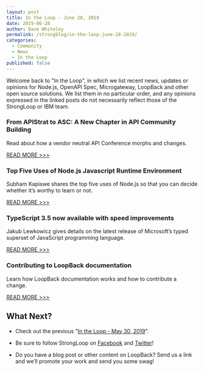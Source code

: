```yaml
---
layout: post
title: In the Loop - June 28, 2019
date: 2019-06-28
author: Dave Whiteley
permalink: /strongblog/in-the-loop-june-28-2019/
categories:
  - Community
  - News
  - In the Loop
published: false
---
```


Welcome back to "In the Loop", in which we list recent news, updates or opinions for Node.js, OpenAPI Spec, Microgateway, LoopBack and other open source solutions. We list them in no particular order, and any opinions expressed in the linked posts do not necessarily reflect those of the StrongLoop or IBM team.
<!--more-->

### From APIStrat to ASC: A New Chapter in API Community Building

Read about how a vendor neutral API Conference morphs and changes.

[READ MORE >>>](https://area67.org/2019/06/07/from-apistrat-to-asc-a-new-chapter-in-api-community-building/)

### Top Five Uses of Node.js Javascript Runtime Environment 

Subham Kapiswe shares the top five uses of Node.js so that you can decide whether it’s worthy to learn or not.

[READ MORE >>>](https://www.technotification.com/2019/05/top-five-uses-of-node-js-javascript-runtime-environment.html)

### TypeScript 3.5 now available with speed improvements

Jakub Lewkowicz gives details on the latest release of Microsoft’s typed superset of JavaScript programming language.

[READ MORE >>>](https://sdtimes.com/msft/typescript-3-5-now-available-with-speed-improvements/)

### Contributing to LoopBack documentation

Learn how LoopBack documentation works and how to contribute a change.

[READ MORE >>>](https://loopback.io/doc/en/contrib/doc-contrib.html)

## What Next?

* Check out the previous "[In the Loop - May 30, 2019](https://strongloop.com/strongblog/in-the-loop-may-30-2019/)".

* Be sure to follow StrongLoop on [Facebook](https://www.facebook.com/strongloop/) and [Twitter](https://twitter.com/StrongLoop)!

* Do you have a blog post or other content on LoopBack? Send us a link and we’ll promote your work and send you some swag!
